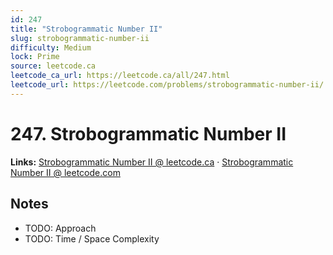 ```yaml
--- 
id: 247
title: "Strobogrammatic Number II"
slug: strobogrammatic-number-ii
difficulty: Medium
lock: Prime
source: leetcode.ca
leetcode_ca_url: https://leetcode.ca/all/247.html
leetcode_url: https://leetcode.com/problems/strobogrammatic-number-ii/
---
```


# 247. Strobogrammatic Number II

**Links:** [Strobogrammatic Number II @ leetcode.ca](https://leetcode.ca/all/247.html) · [Strobogrammatic Number II @ leetcode.com](https://leetcode.com/problems/strobogrammatic-number-ii/)

## Notes
- TODO: Approach
- TODO: Time / Space Complexity
